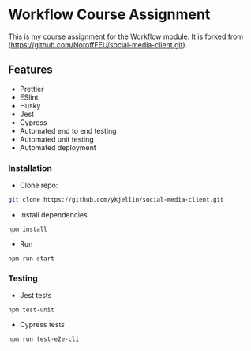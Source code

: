 # Workflow Course Assignment

This is my course assignment for the Workflow module.
It is forked from (https://github.com/NoroffFEU/social-media-client.git).

## Features

- Prettier
- ESlint
- Husky
- Jest
- Cypress
- Automated end to end testing
- Automated unit testing
- Automated deployment

### Installation

- Clone repo:

```bash
git clone https://github.com/ykjellin/social-media-client.git
```

- Install dependencies

```
npm install
```

- Run

```
npm run start
```

### Testing

- Jest tests

```
npm test-unit
```

- Cypress tests

```
npm run test-e2e-cli
```
